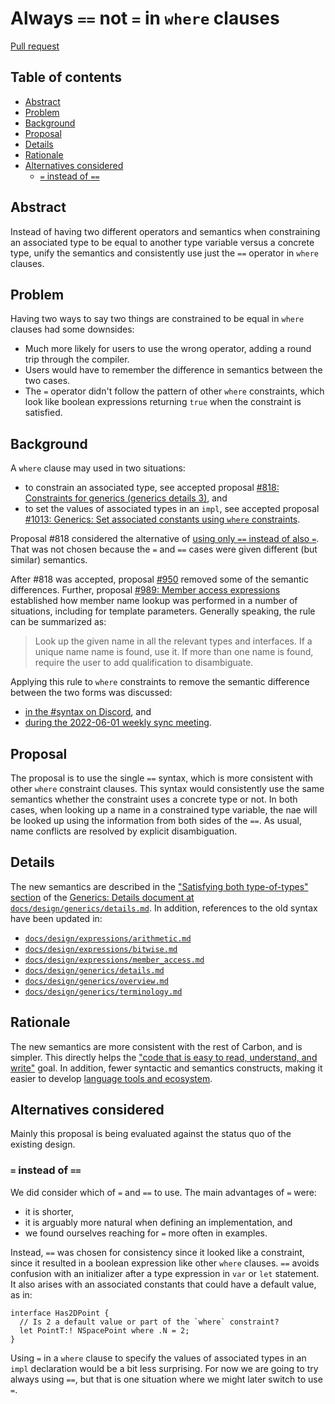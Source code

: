 # Always `==` not `=` in `where` clauses

<!--
Part of the Carbon Language project, under the Apache License v2.0 with LLVM
Exceptions. See /LICENSE for license information.
SPDX-License-Identifier: Apache-2.0 WITH LLVM-exception
-->

[Pull request](https://github.com/carbon-language/carbon-lang/pull/2070)

<!-- toc -->

## Table of contents

-   [Abstract](#abstract)
-   [Problem](#problem)
-   [Background](#background)
-   [Proposal](#proposal)
-   [Details](#details)
-   [Rationale](#rationale)
-   [Alternatives considered](#alternatives-considered)
    -   [`=` instead of `==`](#-instead-of-)

<!-- tocstop -->

## Abstract

Instead of having two different operators and semantics when constraining an
associated type to be equal to another type variable versus a concrete type,
unify the semantics and consistently use just the `==` operator in `where`
clauses.

## Problem

Having two ways to say two things are constrained to be equal in `where` clauses
had some downsides:

-   Much more likely for users to use the wrong operator, adding a round trip
    through the compiler.
-   Users would have to remember the difference in semantics between the two
    cases.
-   The `=` operator didn't follow the pattern of other `where` constraints,
    which look like boolean expressions returning `true` when the constraint is
    satisfied.

## Background

A `where` clause may used in two situations:

-   to constrain an associated type, see accepted proposal
    [#818: Constraints for generics (generics details 3)](https://github.com/carbon-language/carbon-lang/pull/818),
    and
-   to set the values of associated types in an `impl`, see accepted proposal
    [#1013: Generics: Set associated constants using `where` constraints](https://github.com/carbon-language/carbon-lang/pull/1013).

Proposal #818 considered the alternative of
[using only `==` instead of also `=`](/proposals/p0818.md#using-only--instead-of-also-).
That was not chosen because the `=` and `==` cases were given different (but
similar) semantics.

After #818 was accepted, proposal
[#950](https://github.com/carbon-language/carbon-lang/pull/950) removed some of
the semantic differences. Further, proposal
[#989: Member access expressions](https://github.com/carbon-language/carbon-lang/pull/989)
established how member name lookup was performed in a number of situations,
including for template parameters. Generally speaking, the rule can be
summarized as:

> Look up the given name in all the relevant types and interfaces. If a unique
> name name is found, use it. If more than one name is found, require the user
> to add qualification to disambiguate.

Applying this rule to `where` constraints to remove the semantic difference
between the two forms was discussed:

-   [in the #syntax on Discord](https://discord.com/channels/655572317891461132/709488742942900284/979811441852960808),
    and
-   [during the 2022-06-01 weekly sync meeting](https://docs.google.com/document/d/1dwS2sJ8tsN3LwxqmZSv9OvqutYhP71dK9Dmr1IXQFTs/edit?resourcekey=0-NxBWgL9h05yD2GOR3wUisg#heading=h.qarzfirrcrgf).

## Proposal

The proposal is to use the single `==` syntax, which is more consistent with
other `where` constraint clauses. This syntax would consistently use the same
semantics whether the constraint uses a concrete type or not. In both cases,
when looking up a name in a constrained type variable, the nae will be looked up
using the information from both sides of the `==`. As usual, name conflicts are
resolved by explicit disambiguation.

## Details

The new semantics are described in the
["Satisfying both type-of-types" section](/docs/design/generics/details.md#satisfying-both-type-of-types)
of the
[Generics: Details document at `docs/design/generics/details.md`](/docs/design/generics/details.md).
In addition, references to the old syntax have been updated in:

-   [`docs/design/expressions/arithmetic.md`](/docs/design/expressions/arithmetic.md)
-   [`docs/design/expressions/bitwise.md`](/docs/design/expressions/bitwise.md)
-   [`docs/design/expressions/member_access.md`](/docs/design/expressions/member_access.md)
-   [`docs/design/generics/details.md`](/docs/design/generics/details.md)
-   [`docs/design/generics/overview.md`](/docs/design/generics/overview.md)
-   [`docs/design/generics/terminology.md`](/docs/design/generics/terminology.md)

## Rationale

The new semantics are more consistent with the rest of Carbon, and is simpler.
This directly helps the
["code that is easy to read, understand, and write"](/docs/project/goals.md#code-that-is-easy-to-read-understand-and-write)
goal. In addition, fewer syntactic and semantics constructs, making it easier to
develop
[language tools and ecosystem](/docs/project/goals.md#language-tools-and-ecosystem).

## Alternatives considered

Mainly this proposal is being evaluated against the status quo of the existing
design.

### `=` instead of `==`

We did consider which of `=` and `==` to use. The main advantages of `=` were:

-   it is shorter,
-   it is arguably more natural when defining an implementation, and
-   we found ourselves reaching for `=` more often in examples.

Instead, `==` was chosen for consistency since it looked like a constraint,
since it resulted in a boolean expression like other `where` clauses. `==`
avoids confusion with an initializer after a type expression in `var` or `let`
statement. It also arises with an associated constants that could have a default
value, as in:

```
interface Has2DPoint {
  // Is 2 a default value or part of the `where` constraint?
  let PointT:! NSpacePoint where .N = 2;
}
```

Using `=` in a `where` clause to specify the values of associated types in an
`impl` declaration would be a bit less surprising. For now we are going to try
always using `==`, but that is one situation where we might later switch to use
`=`.
